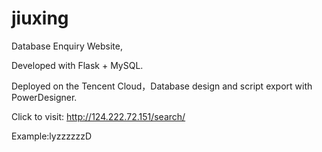 # jiuxing
Database Enquiry Website,

Developed with Flask + MySQL.

Deployed on the Tencent Cloud，Database design and script export with PowerDesigner.

Click to visit: http://124.222.72.151/search/

Example:lyzzzzzzD
